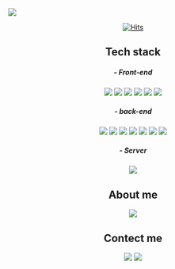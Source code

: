 <img src="https://capsule-render.vercel.app/api?type=waving&color=auto&height=300&section=header&text=Hello,%20I'm%20jiho%20Kim&fontSize=50" />

<div align=center>
   
 [![Hits](https://hits.seeyoufarm.com/api/count/incr/badge.svg?url=https%3A%2F%2Fgithub.com%2FZIHOKIM&count_bg=%2379C83D&title_bg=%23555555&icon=&icon_color=%23E7E7E7&title=hits&edge_flat=false)](https://hits.seeyoufarm.com)
   
  </div>

<h2 align="center"> Tech stack</h2>
<h5 align="center"> - Front-end </h5>
<p align="center">
<img src="https://img.shields.io/badge/HTML5-E34F26?style=flat-square&logo=HTML5&logoColor=white"/>
<img src="https://img.shields.io/badge/CSS3-1572B6?style=flat-square&logo=CSS3&logoColor=white"/>
<img src="https://img.shields.io/badge/JavaScript-F7DF1E?style=flat-square&logo=JavaScript&logoColor=white"/>
<img src="https://img.shields.io/badge/jQuery-0769AD?style=flat-square&logo=jQuery&logoColor=white"/>
<img src="https://img.shields.io/badge/JSP-0078D6?style=flat-square&logo=JSP&logoColor=white"/>
<img src="https://img.shields.io/badge/Ajax-0078D6?style=flat-square&logo=Ajax&logoColor=white"/>
</p>

<h5 align="center"> - back-end </h5>
<p align="center">
<img src="https://img.shields.io/badge/Java-007396?style=flat-square&logo=Java&logoColor=white"/>
<img src="https://img.shields.io/badge/Spring-6DB33F?style=flat-square&logo=Spring&logoColor=white"/>
<img src="https://img.shields.io/badge/Servlet-0078D6?style=flat-square&logo=Servlet&logoColor=white"/>
<img src="https://img.shields.io/badge/Mybatis-0078D6?style=flat-square&logo=Mybatis&logoColor=white"/>
<img src="https://img.shields.io/badge/JDBC-0078D6?style=flat-square&logo=JDBC&logoColor=white"/>
<img src="https://img.shields.io/badge/Oracle-F80000?style=flat-square&logo=Oracle&logoColor=white"/>
<img src="https://img.shields.io/badge/Apache Maven-C71A36?style=flat-square&logo=Apache Maven&logoColor=white"/>
</p>

<h5 align="center"> - Server </h5>
<p align="center">
<img src="https://img.shields.io/badge/Apache Tomcat-F8DC75?style=flat-square&logo=Apache Tomcat&logoColor=white"/>
</p>
<h2 align="center">About me</h2>
<p align="center"> 
<a href="mailto:wlgj0802@gmail.com"><img src="https://img.shields.io/badge/Gmail-d14836?style=flat-square&logo=Gmail&logoColor=white&link=mailto:wlgj0802@gmail.com"/></a>
</p>

<h2 align="center">Contect me </h2>
<p align="center"> 
<a href="mailto:wlgj0802@gmail.com"><img src="https://img.shields.io/badge/Gmail-d14836?style=flat-square&logo=Gmail&logoColor=white&link=mailto:wlgj0802@gmail.com"/></a>
<a href="mailto:wlgj0802@naver.com"><img src="https://img.shields.io/badge/Naver-00c43b?style=flat-square&logo=Naver&logoColor=white&link=mailto:wlgj0802@naver.com"/></a>
</p>


